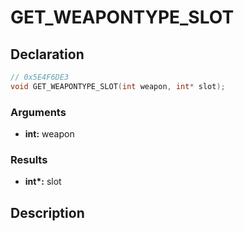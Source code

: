 # GET_WEAPONTYPE_SLOT

## Declaration
```cpp
// 0x5E4F6DE3
void GET_WEAPONTYPE_SLOT(int weapon, int* slot);
```

### Arguments
- **int:** weapon

### Results
- **int\*:** slot

## Description
